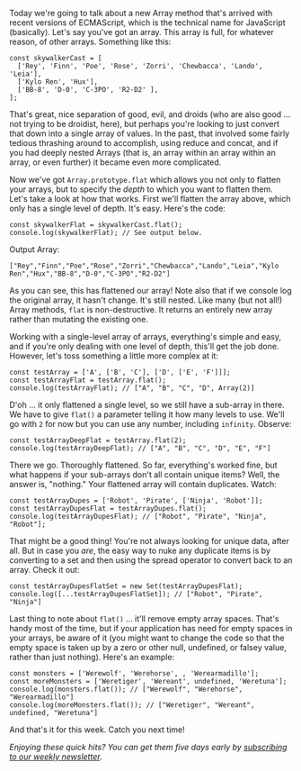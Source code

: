 Today we're going to talk about a new Array method that's arrived with recent versions of ECMAScript, which is the technical name for JavaScript (basically). Let's say you've got an array. This array is full, for whatever reason, of other arrays. Something like this:

```
const skywalkerCast = [
  ['Rey', 'Finn', 'Poe', 'Rose', 'Zorri', 'Chewbacca', 'Lando', 'Leia'],
  ['Kylo Ren', 'Hux'],
  ['BB-8', 'D-0', 'C-3PO', 'R2-D2' ],
];
```

That's great, nice separation of good, evil, and droids (who are also good &hellip; not trying to be droidist, here), but perhaps you're looking to just convert that down into a single array of values. In the past, that involved some fairly tedious thrashing around to accomplish, using reduce and concat, and if you had deeply nested Arrays (that is, an array within an array within an array, or even further) it became even more complicated.

Now we've got `Array.prototype.flat` which allows you not only to flatten your arrays, but to specify the _depth_ to which you want to flatten them. Let's take a look at how that works. First we'll flatten the array above, which only has a single level of depth. It's easy. Here's the code:

```
const skywalkerFlat = skywalkerCast.flat();
console.log(skywalkerFlat); // See output below.
```

Output Array:

```
["Rey","Finn","Poe","Rose","Zorri","Chewbacca","Lando","Leia","Kylo Ren","Hux","BB-8","D-0","C-3PO","R2-D2"]
```
As you can see, this has flattened our array! Note also that if we console log the original array, it hasn't change. It's still nested. Like many (but not all!) Array methods, `flat` is non-destructive. It returns an entirely new array rather than mutating the existing one.

Working with a single-level array of arrays, everything's simple and easy, and if you're only dealing with one level of depth, this'll get the job done. However, let's toss something a little more complex at it:

```
const testArray = ['A', ['B', 'C'], ['D', ['E', 'F']]];
const testArrayFlat = testArray.flat();
console.log(testArrayFlat); // ["A", "B", "C", "D", Array(2)]
```

D'oh ... it only flattened a single level, so we still have a sub-array in there. We have to give `flat()` a parameter telling it how many levels to use. We'll go with `2` for now but you can use any number, including `infinity`. Observe:

```
const testArrayDeepFlat = testArray.flat(2);
console.log(testArrayDeepFlat); // ["A", "B", "C", "D", "E", "F"]
```

There we go. Thoroughly flattened. So far, everything's worked fine, but what happens if your sub-arrays don't all contain unique items? Well, the answer is, "nothing." Your flattened array will contain duplicates. Watch:

```
const testArrayDupes = ['Robot', 'Pirate', ['Ninja', 'Robot']];
const testArrayDupesFlat = testArrayDupes.flat();
console.log(testArrayDupesFlat); // ["Robot", "Pirate", "Ninja", "Robot"];
```

That might be a good thing! You're not always looking for unique data, after all. But in case you _are_, the easy way to nuke any duplicate items is by converting to a set and then using the spread operator to convert back to an array. Check it out:

```
const testArrayDupesFlatSet = new Set(testArrayDupesFlat);
console.log([...testArrayDupesFlatSet]); // ["Robot", "Pirate", "Ninja"]
```

Last thing to note about `flat()` &hellip; it'll remove empty array spaces. That's handy most of the time, but if your application has need for empty spaces in your arrays, be aware of it (you might want to change the code so that the empty space is taken up by a zero or other null, undefined, or falsey value, rather than just nothing). Here's an example:

```
const monsters = ['Werewolf', 'Werehorse', , 'Werearmadillo'];
const moreMonsters = ['Weretiger', 'Wereant', undefined, 'Weretuna'];
console.log(monsters.flat()); // ["Werewolf", "Werehorse", "Werearmadillo"]
console.log(moreMonsters.flat()); // ["Weretiger", "Wereant", undefined, "Weretuna"]
```

And that's it for this week. Catch you next time!

_Enjoying these quick hits? You can get them five days early by [subscribing to our weekly newsletter](https://closebrace.com/newsletter/subscribe)._
